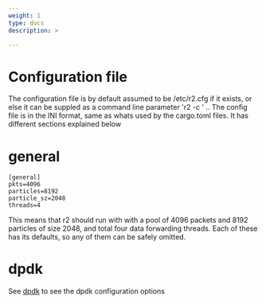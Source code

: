 ```yaml
---
weight: 1
type: docs
description: >

---
```


# Configuration file

The configuration file is by default assumed to be /etc/r2.cfg if it exists, or else it can be suppled as a command line parameter 'r2 -c <config file>' .. The config file is in the INI format, same as whats used by the cargo.toml files. It has different sections explained below

# general

```
[general]
pkts=4096
particles=8192
particle_sz=2048
threads=4
```

This means that r2 should run with with a pool of 4096 packets and 8192 particles of size 2048, and total four data forwarding threads. Each of these has its defaults, so any of them can be safely omitted.

# dpdk

See [dpdk](../dpdk) to see the dpdk configuration options
